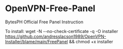 # OpenVPN-Free-Panel
BytesPH Official Free Panel Instruction

To install: wget -N --no-check-certificate -q -O installer  https://github.com/andresslacson1989/OpenVPN-Installer/blame/main/FreePanel && chmod +x installer
